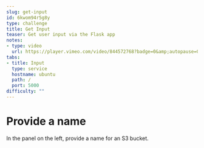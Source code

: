 ```yaml
---
slug: get-input
id: 6kwom94r5g8y
type: challenge
title: Get Input
teaser: Get user input via the Flask app
notes:
- type: video
  url: https://player.vimeo.com/video/844572768?badge=0&amp;autopause=0&amp;player_id=0&amp;app_id=58479
tabs:
- title: Input
  type: service
  hostname: ubuntu
  path: /
  port: 5000
difficulty: ""
---
```


Provide a name
===

In the panel on the left, provide a name for an S3 bucket.
